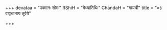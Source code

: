 +++
devataa = "पवमानः सोमः"
RShiH = "मेध्यातिथिः"
ChandaH = "गायत्री"
title = "०३ वावृधानाय तूर्वये"

+++
